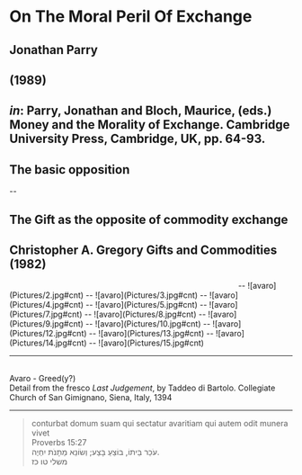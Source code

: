 <!--.slide: data-background-image="./Pictures/15.jpg" class="text-bg-clr"-->
# On The Moral Peril Of Exchange
## Jonathan Parry
## (1989)
_in_: Parry, Jonathan and Bloch, Maurice, (eds.) Money and the Morality of Exchange. Cambridge University Press, Cambridge, UK, pp. 64-93.
---
<!--.slide: data-background-image="./Pictures/14.jpg" class="text-bg-clr"-->
## The basic opposition
--
<!--.slide: data-background-image="./Pictures/14.jpg" class="text-bg-clr"-->
## The Gift as the opposite of commodity exchange
Christopher A. Gregory **Gifts and Commodities** (1982) 
---
<!--.slide: data-background-image="./Pictures/14.jpg" class="blur"-->
<img data-src="./Pictures/1.bmp#cnt2" width="80%">
--
<!--.slide: data-background-image="./Pictures/2.jpg" class="blur"-->
![avaro](Pictures/2.jpg#cnt)
--
<!--.slide: data-background-image="./Pictures/3.jpg" class="blur"-->
![avaro](Pictures/3.jpg#cnt)
--
<!--.slide: data-background-image="./Pictures/4.jpg" class="blur"-->
![avaro](Pictures/4.jpg#cnt)
--
<!--.slide: data-background-image="./Pictures/5.jpg" class="blur"-->
![avaro](Pictures/5.jpg#cnt)
--
<!--.slide: data-background-image="./Pictures/7.jpg" class="blur"-->
![avaro](Pictures/7.jpg#cnt)
--
<!--.slide: data-background-image="./Pictures/8.jpg" class="blur"-->
![avaro](Pictures/8.jpg#cnt)
--
<!--.slide: data-background-image="./Pictures/9.jpg" class="blur"-->
![avaro](Pictures/9.jpg#cnt)
--
<!--.slide: data-background-image="./Pictures/10.jpg" class="blur"-->
![avaro](Pictures/10.jpg#cnt)
--
<!--.slide: data-background-image="./Pictures/12.jpg" class="blur"-->
![avaro](Pictures/12.jpg#cnt)
--
<!--.slide: data-background-image="./Pictures/13.jpg" class="blur"-->
![avaro](Pictures/13.jpg#cnt)
--
<!--.slide: data-background-image="./Pictures/14.jpg" class="blur"-->
![avaro](Pictures/14.jpg#cnt)
--
<!--.slide: data-background-image="./Pictures/15.jpg" class="blur"-->
![avaro](Pictures/15.jpg#cnt)

---
<!--.slide: data-background-image="./Pictures/16.jpg" class="blur"-->
<img data-src="./Pictures/16.JPG#cnt2" width="50%">

<div class="txt-overlay fragment "><span class="txt-overlay">
Avaro - Greed(y?) <br> 
Detail from the fresco <i>Last Judgement</i>, by Taddeo di Bartolo.
Collegiate Church of San Gimignano, Siena, Italy, 1394
</span></div>

---
<!--.slide: data-background-image="./Pictures/jDay.png" class="blur"-->
<blockquote>
conturbat domum suam qui sectatur avaritiam qui autem odit munera vivet <br> Proverbs 15:27
<br>
 עֹכֵר בֵּיתוֹ, בּוֹצֵעַ בָּצַע;    וְשׂוֹנֵא מַתָּנֹת יִחְיֶה.
<br>
משלי טו כז
</blockquote>